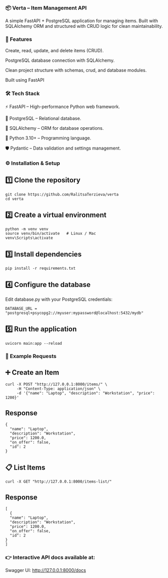 ### 📦 Verta – Item Management API

A simple FastAPI + PostgreSQL application for managing items.
Built with SQLAlchemy ORM and structured with CRUD logic for clean maintainability.

### 🚀 Features

Create, read, update, and delete items (CRUD).

PostgreSQL database connection with SQLAlchemy.

Clean project structure with schemas, crud, and database modules.

Built using FastAPI

### 🛠️ Tech Stack

⚡ FastAPI – High-performance Python web framework.

🐘 PostgreSQL – Relational database.

🧾 SQLAlchemy – ORM for database operations.

🐍 Python 3.10+ – Programming language.

🛡️ Pydantic – Data validation and settings management.

### ⚙️ Installation & Setup
## 1️⃣ Clone the repository

```
git clone https://github.com/RalitsaTerzieva/verta
cd verta
```

## 2️⃣ Create a virtual environment

```
python -m venv venv
source venv/bin/activate   # Linux / Mac
venv\Scripts\activate
```

## 3️⃣ Install dependencies

```
pip install -r requirements.txt
```

## 4️⃣ Configure the database

Edit database.py with your PostgreSQL credentials:

```
DATABASE_URL = "postgresql+psycopg2://myuser:mypassword@localhost:5432/mydb"
```

## 5️⃣ Run the application

```
uvicorn main:app --reload
```

### 🧪 Example Requests
## ➕ Create an Item

```
curl -X POST "http://127.0.0.1:8000/items/" \
     -H "Content-Type: application/json" \
     -d '{"name": "Laptop", "description": "Workstation", "price": 1200}'

```

## Response

```
{
  "name": "Laptop",
  "description": "Workstation",
  "price": 1200.0,
  "on_offer": false,
  "id": 2
}
```

## 📋 List Items

```
curl -X GET "http://127.0.0.1:8000/items-list/"
```

## Response

```
[
  {
  "name": "Laptop",
  "description": "Workstation",
  "price": 1200.0,
  "on_offer": false,
  "id": 2
}
]
```

### 👉 Interactive API docs available at:

Swagger UI: http://127.0.0.1:8000/docs
